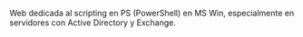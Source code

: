 Web dedicada al scripting en PS (PowerShell) en MS Win, especialmente en servidores con Active Directory y Exchange.





